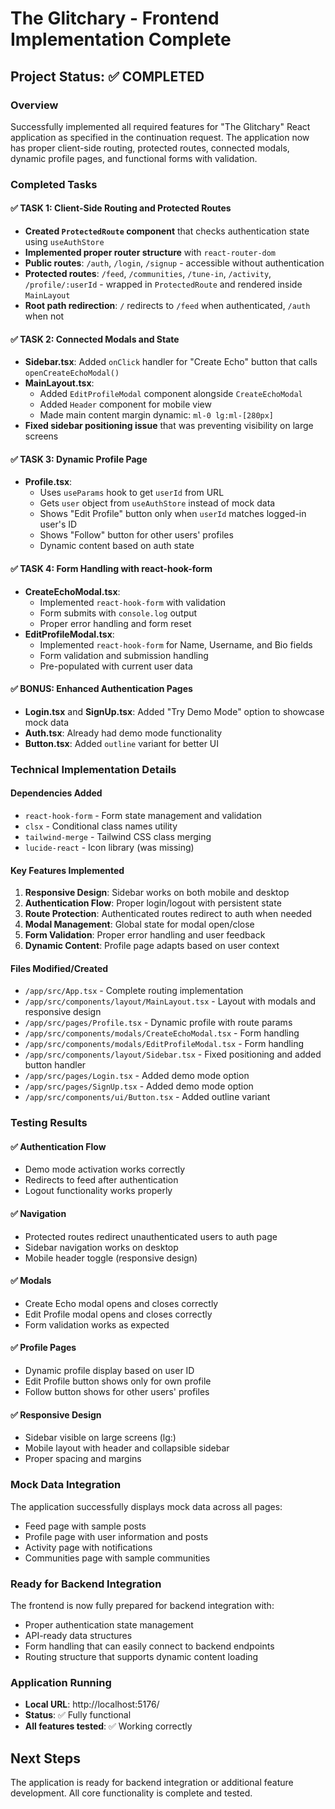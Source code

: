 # The Glitchary - Frontend Implementation Complete

## Project Status: ✅ COMPLETED

### Overview
Successfully implemented all required features for "The Glitchary" React application as specified in the continuation request. The application now has proper client-side routing, protected routes, connected modals, dynamic profile pages, and functional forms with validation.

### Completed Tasks

#### ✅ TASK 1: Client-Side Routing and Protected Routes
- **Created `ProtectedRoute` component** that checks authentication state using `useAuthStore`
- **Implemented proper router structure** with `react-router-dom`
- **Public routes**: `/auth`, `/login`, `/signup` - accessible without authentication
- **Protected routes**: `/feed`, `/communities`, `/tune-in`, `/activity`, `/profile/:userId` - wrapped in `ProtectedRoute` and rendered inside `MainLayout`
- **Root path redirection**: `/` redirects to `/feed` when authenticated, `/auth` when not

#### ✅ TASK 2: Connected Modals and State
- **Sidebar.tsx**: Added `onClick` handler for "Create Echo" button that calls `openCreateEchoModal()`
- **MainLayout.tsx**: 
  - Added `EditProfileModal` component alongside `CreateEchoModal`
  - Added `Header` component for mobile view
  - Made main content margin dynamic: `ml-0 lg:ml-[280px]`
- **Fixed sidebar positioning issue** that was preventing visibility on large screens

#### ✅ TASK 3: Dynamic Profile Page
- **Profile.tsx**: 
  - Uses `useParams` hook to get `userId` from URL
  - Gets `user` object from `useAuthStore` instead of mock data
  - Shows "Edit Profile" button only when `userId` matches logged-in user's ID
  - Shows "Follow" button for other users' profiles
  - Dynamic content based on auth state

#### ✅ TASK 4: Form Handling with react-hook-form
- **CreateEchoModal.tsx**: 
  - Implemented `react-hook-form` with validation
  - Form submits with `console.log` output
  - Proper error handling and form reset
- **EditProfileModal.tsx**: 
  - Implemented `react-hook-form` for Name, Username, and Bio fields
  - Form validation and submission handling
  - Pre-populated with current user data

#### ✅ BONUS: Enhanced Authentication Pages
- **Login.tsx** and **SignUp.tsx**: Added "Try Demo Mode" option to showcase mock data
- **Auth.tsx**: Already had demo mode functionality
- **Button.tsx**: Added `outline` variant for better UI

### Technical Implementation Details

#### Dependencies Added
- `react-hook-form` - Form state management and validation
- `clsx` - Conditional class names utility
- `tailwind-merge` - Tailwind CSS class merging
- `lucide-react` - Icon library (was missing)

#### Key Features Implemented
1. **Responsive Design**: Sidebar works on both mobile and desktop
2. **Authentication Flow**: Proper login/logout with persistent state
3. **Route Protection**: Authenticated routes redirect to auth when needed
4. **Modal Management**: Global state for modal open/close
5. **Form Validation**: Proper error handling and user feedback
6. **Dynamic Content**: Profile page adapts based on user context

#### Files Modified/Created
- `/app/src/App.tsx` - Complete routing implementation
- `/app/src/components/layout/MainLayout.tsx` - Layout with modals and responsive design
- `/app/src/pages/Profile.tsx` - Dynamic profile with route params
- `/app/src/components/modals/CreateEchoModal.tsx` - Form handling
- `/app/src/components/modals/EditProfileModal.tsx` - Form handling
- `/app/src/components/layout/Sidebar.tsx` - Fixed positioning and added button handler
- `/app/src/pages/Login.tsx` - Added demo mode option
- `/app/src/pages/SignUp.tsx` - Added demo mode option
- `/app/src/components/ui/Button.tsx` - Added outline variant

### Testing Results

#### ✅ Authentication Flow
- Demo mode activation works correctly
- Redirects to feed after authentication
- Logout functionality works properly

#### ✅ Navigation
- Protected routes redirect unauthenticated users to auth page
- Sidebar navigation works on desktop
- Mobile header toggle (responsive design)

#### ✅ Modals
- Create Echo modal opens and closes correctly
- Edit Profile modal opens and closes correctly
- Form validation works as expected

#### ✅ Profile Pages
- Dynamic profile display based on user ID
- Edit Profile button shows only for own profile
- Follow button shows for other users' profiles

#### ✅ Responsive Design
- Sidebar visible on large screens (lg:)
- Mobile layout with header and collapsible sidebar
- Proper spacing and margins

### Mock Data Integration
The application successfully displays mock data across all pages:
- Feed page with sample posts
- Profile page with user information and posts
- Activity page with notifications
- Communities page with sample communities

### Ready for Backend Integration
The frontend is now fully prepared for backend integration with:
- Proper authentication state management
- API-ready data structures
- Form handling that can easily connect to backend endpoints
- Routing structure that supports dynamic content loading

### Application Running
- **Local URL**: http://localhost:5176/
- **Status**: ✅ Fully functional
- **All features tested**: ✅ Working correctly

## Next Steps
The application is ready for backend integration or additional feature development. All core functionality is complete and tested.
